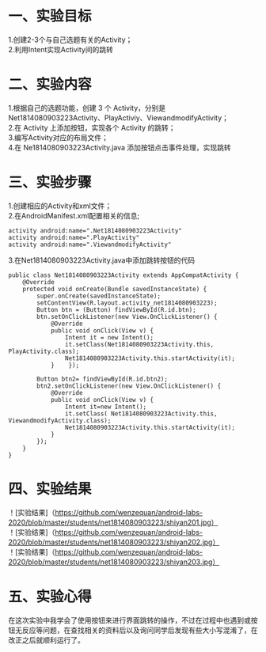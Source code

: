 # 一、实验目标

 1.创建2-3个与自己选题有关的Activity；     
 2.利用Intent实现Activity间的跳转  

# 二、实验内容  
1.根据自己的选题功能，创建 3 个 Activity，分别是Net1814080903223Activity、PlayActiviy、ViewandmodifyActivity；      
2.在 Activity 上添加按钮，实现各个 Activity 的跳转；    
3.编写Activity对应的布局文件；    
4.在 Ne1814080903223Activity.java 添加按钮点击事件处理，实现跳转   

# 三、实验步骤  
1.创建相应的Activity和xml文件；    
2.在AndroidManifest.xml配置相关的信息;  
``` 
activity android:name=".Net1814080903223Activity"     
activity android:name=".PlayActivity"   
activity android:name=".ViewandmodifyActivity"  
``` 
3.在Net1814080903223Activity.java中添加跳转按钮的代码  
``` 
public class Net1814080903223Activity extends AppCompatActivity {  
    @Override  
    protected void onCreate(Bundle savedInstanceState) {  
        super.onCreate(savedInstanceState);  
        setContentView(R.layout.activity_net1814080903223);  
        Button btn = (Button) findViewById(R.id.btn);  
        btn.setOnClickListener(new View.OnClickListener() {  
            @Override  
            public void onClick(View v) {  
                Intent it = new Intent();  
                it.setClass(Net1814080903223Activity.this, PlayActivity.class);  
                Net1814080903223Activity.this.startActivity(it);  
            }    });  

        Button btn2= findViewById(R.id.btn2);  
        btn2.setOnClickListener(new View.OnClickListener() {  
            @Override  
            public void onClick(View v) {  
                Intent it=new Intent();  
                it.setClass( Net1814080903223Activity.this, ViewandmodifyActivity.class);  
                Net1814080903223Activity.this.startActivity(it);  
            }    
        });  
    }  
}   
```   
# 四、实验结果
！[实验结果]（https://github.com/wenzequan/android-labs-2020/blob/master/students/net1814080903223/shiyan201.jpg）  
！[实验结果]（https://github.com/wenzequan/android-labs-2020/blob/master/students/net1814080903223/shiyan202.jpg）  
！[实验结果]（https://github.com/wenzequan/android-labs-2020/blob/master/students/net1814080903223/shiyan203.jpg）  
# 五、实验心得
在这次实验中我学会了使用按钮来进行界面跳转的操作，不过在过程中也遇到或按钮无反应等问题，在查找相关的资料后以及询问同学后发现有些大小写混淆了，在改正之后就顺利运行了。
